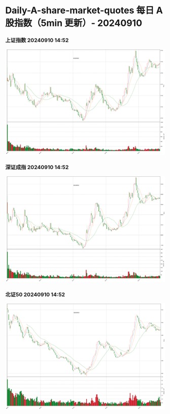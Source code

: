 
# Daily-A-share-market-quotes 每日 A 股指数（5min 更新）- 20240910

### 上证指数 20240910 14:52
![](./fig/2024/9/20240910-sh000001.png)

### 深证成指 20240910 14:52
![](./fig/2024/9/20240910-sz399001.png)

### 北证50 20240910 14:52
![](./fig/2024/9/20240910-bj899050.png)
